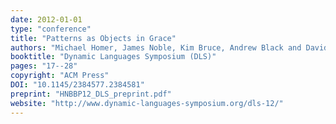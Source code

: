 ```yaml
---
date: 2012-01-01
type: "conference"
title: "Patterns as Objects in Grace"
authors: "Michael Homer, James Noble, Kim Bruce, Andrew Black and David J. Pearce"
booktitle: "Dynamic Languages Symposium (DLS)"
pages: "17--28"
copyright: "ACM Press"
DOI: "10.1145/2384577.2384581"
preprint: "HNBBP12_DLS_preprint.pdf"
website: "http://www.dynamic-languages-symposium.org/dls-12/"
---
```


